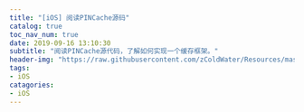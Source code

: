 ```yaml
---
title: "[iOS] 阅读PINCache源码"
catalog: true
toc_nav_num: true
date: 2019-09-16 13:10:30
subtitle: "阅读PINCache源代码，了解如何实现一个缓存框架。"
header-img: "https://raw.githubusercontent.com/zColdWater/Resources/master/Images/naked.jpg"
tags:
- iOS
catagories:
- iOS
---
```


